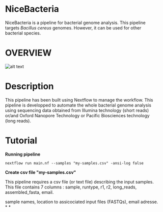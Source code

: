 # NiceBacteria
NiceBacteria is a pipeline for bacterial genome analysis. This pipeline targets _Bacillus cereus_ genomes. However, it can be used for other bacterial species. 

# OVERVIEW
![alt text](https://github.com/eunbaeAN/IRCAN_pipeline/blob/main/overview.png?raw=true)

# Description 
This pipeline has been built using Nextflow to manage the workflow. 
This pipeline is developped to automate the whole bacterial genome analysis using sequencing data obtained from Illumina technology (short reads) or/and Oxford Nanopore Technology or Pacific Biosciences technology (long reads).

# Tutorial
 **Running pipeline**
 ``` 
 nextflow run main.nf --samples "my-samples.csv" -ansi-log false
 ```
 **Create csv file "my-samples.csv"**

This pipeline requires a csv file (or text file) describing the input samples. This file contains 7 columns :
sample, runtype, r1, r2, long_reads, assembled_fasta, email. 

sample names, location to assicociated input files (FASTQs), email adresse. 
* 
*  

